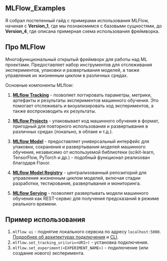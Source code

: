 MLFlow_Examples
---

Я собрал постепенный гайд с примерами использования MLFlow, начиная с **Version_1**, где мы познакомимся с базовыми сущностями, до **Version_4**, где описана примерная схема использования фреймворка.

## Про MLFlow

Многофункциональный открытый фреймворк для работы над ML проектами. Предоставляет набор инструментов для отслеживания экспериментов, упаковки и развертывания моделей, а также управления их жизненным циклом в различных средах.

Основные компоненты MLflow:

1. **[MLflow Tracking](https://mlflow.org/docs/latest/tracking/)** - позволяет логгировать параметры, метрики, артефакты и результаты экспериментов машинного обучения. Это помогает отслеживать и визуализировать ход экспериментов, а также воспроизводить их результаты.

2. **[MLflow Projects](https://mlflow.org/docs/latest/projects/)** - упаковывает код машинного обучения в формат, пригодный для повторного использования и развертывания в различных средах (локально, в облаке и т.д.).

3. **[MLflow Model](https://mlflow.org/docs/latest/model/)** - предоставляет универсальный интерфейс для упаковки, сохранения и развертывания моделей машинного обучения, независимо от используемой библиотеки (scikit-learn, TensorFlow, PyTorch и др.) - подобный функционал реализован благодаря Flavor.

4. **[MLflow Model Registry](https://mlflow.org/docs/latest/model-registry/)** - централизованный репозиторий для управления жизненным циклом моделей, включая стадии разработки, тестирования, развертывания и мониторинга.

5. **[MLflow Serving](https://mlflow.org/docs/latest/deployment/)** - позволяет развертывать модели машинного обучения как REST-сервис для получения предсказаний в режиме реального времени.

## Пример использования

1. ```mlflow ui``` - поднятие локального сервсиа по адресу ```localhost:5000```. [Подробнее об архитектурах подключения](https://mlflow.org/docs/latest/tracking/#tracking_setup) и [CLI](https://mlflow.org/docs/latest/api_reference/cli.html#mlflow-server).
2. ```mlflow.set_tracking_uri(uri=<URI>)``` - установка подключения.
3. ```mlflow.set_experiment(<EXPERIMENT_NAME>)``` - подключение (или создание нового) эксперимента.